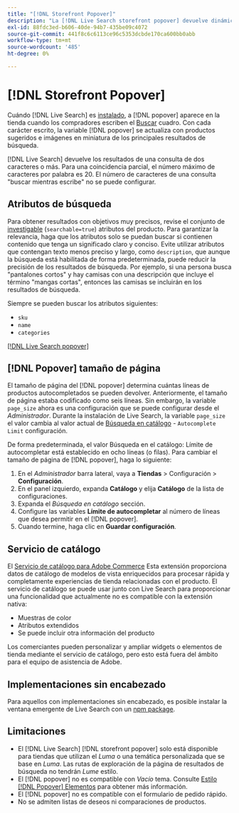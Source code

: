 ```yaml
---
title: "[!DNL Storefront Popover]"
description: "La [!DNL Live Search storefront popover] devuelve dinámicamente productos sugeridos y miniaturas."
exl-id: 88fdc3ed-b606-40de-94b7-435be09c4072
source-git-commit: 441f8c6c6113ce96c5353dcbde170ca600bb0abb
workflow-type: tm+mt
source-wordcount: '485'
ht-degree: 0%

---
```


# [!DNL Storefront Popover]

Cuándo [!DNL Live Search] es [instalado](install.md), a [!DNL popover] aparece en la tienda cuando los compradores escriben el [Buscar](https://experienceleague.adobe.com/docs/commerce-admin/catalog/catalog/search/search.html#quick-search) cuadro. Con cada carácter escrito, la variable [!DNL popover] se actualiza con productos sugeridos e imágenes en miniatura de los principales resultados de búsqueda.

[!DNL Live Search] devuelve los resultados de una consulta de dos caracteres o más. Para una coincidencia parcial, el número máximo de caracteres por palabra es 20. El número de caracteres de una consulta &quot;buscar mientras escribe&quot; no se puede configurar.

## Atributos de búsqueda

Para obtener resultados con objetivos muy precisos, revise el conjunto de [investigable](https://experienceleague.adobe.com/docs/commerce-admin/catalog/product-attributes/product-attributes.html) (`searchable=true`) atributos del producto. Para garantizar la relevancia, haga que los atributos solo se puedan buscar si contienen contenido que tenga un significado claro y conciso. Evite utilizar atributos que contengan texto menos preciso y largo, como `description`, que aunque la búsqueda está habilitada de forma predeterminada, puede reducir la precisión de los resultados de búsqueda. Por ejemplo, si una persona busca &quot;pantalones cortos&quot; y hay camisas con una descripción que incluye el término &quot;mangas cortas&quot;, entonces las camisas se incluirán en los resultados de búsqueda.

Siempre se pueden buscar los atributos siguientes:

* `sku`
* `name`
* `categories`

[[!DNL Live Search popover]](assets/storefront-search-as-you-type.png)

## [!DNL Popover] tamaño de página

El tamaño de página del [!DNL popover] determina cuántas líneas de productos autocompletados se pueden devolver. Anteriormente, el tamaño de página estaba codificado como seis líneas. Sin embargo, la variable `page_size` ahora es una configuración que se puede configurar desde el *Administrador*. Durante la instalación de Live Search, la variable `page_size` el valor cambia al valor actual de [Búsqueda en catálogo](https://experienceleague.adobe.com/docs/commerce-admin/config/catalog/catalog.html) - `Autocomplete Limit` configuración.

De forma predeterminada, el valor Búsqueda en el catálogo: Límite de autocompletar está establecido en ocho líneas (o filas). Para cambiar el tamaño de página de [!DNL popover], haga lo siguiente:

1. En el *Administrador* barra lateral, vaya a **Tiendas** > Configuración > **Configuración**.
1. En el panel izquierdo, expanda **Catálogo** y elija **Catálogo** de la lista de configuraciones.
1. Expanda el *Búsqueda en catálogo* sección.
1. Configure las variables **Límite de autocompletar** al número de líneas que desea permitir en el [!DNL popover].
1. Cuando termine, haga clic en **Guardar configuración**.

## Servicio de catálogo

El [Servicio de catálogo para Adobe Commerce](../catalog-service/overview.md) Esta extensión proporciona datos de catálogo de modelos de vista enriquecidos para procesar rápida y completamente experiencias de tienda relacionadas con el producto. El servicio de catálogo se puede usar junto con Live Search para proporcionar una funcionalidad que actualmente no es compatible con la extensión nativa:

* Muestras de color
* Atributos extendidos
* Se puede incluir otra información del producto

Los comerciantes pueden personalizar y ampliar widgets o elementos de tienda mediante el servicio de catálogo, pero esto está fuera del ámbito para el equipo de asistencia de Adobe.

## Implementaciones sin encabezado

Para aquellos con implementaciones sin encabezado, es posible instalar la ventana emergente de Live Search con un [npm package](https://www.npmjs.com/package/@magento/ds-livesearch-storefront-utils).

## Limitaciones

* El [!DNL Live Search] [!DNL storefront popover] solo está disponible para tiendas que utilizan el *Luma* o una temática personalizada que se base en *Luma*. Las rutas de exploración de la página de resultados de búsqueda no tendrán *Lume* estilo.
* El [!DNL popover] no es compatible con *Vacío* tema. Consulte [Estilo [!DNL Popover] Elementos](storefront-popover-styling.md) para obtener más información.
* El [!DNL popover] no es compatible con el formulario de pedido rápido.
* No se admiten listas de deseos ni comparaciones de productos.
